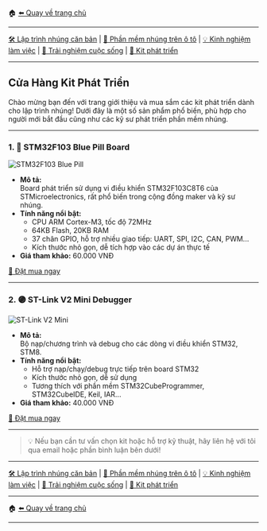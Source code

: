 🏠 [⬅️ Quay về trang chủ](/)

---

[🛠️ Lập trình nhúng căn bản](/embedded/) | [🚗 Phần mềm nhúng trên ô tô](/automotive/) | [💡 Kinh nghiệm làm việc](/blogs/) | [🌱 Trải nghiệm cuộc sống](/blogs/) | [🔌 Kit phát triển](/kits/)

---

## Cửa Hàng Kit Phát Triển

Chào mừng bạn đến với trang giới thiệu và mua sắm các kit phát triển dành cho lập trình nhúng! Dưới đây là một số sản phẩm phổ biến, phù hợp cho người mới bắt đầu cũng như các kỹ sư phát triển phần mềm nhúng.

---

### 1. 🔵 STM32F103 Blue Pill Board

![STM32F103 Blue Pill](../assets/stm32f103-bluepill.jpg) <!-- Thay thế bằng ảnh thật nếu có -->

- **Mô tả:**  
  Board phát triển sử dụng vi điều khiển STM32F103C8T6 của STMicroelectronics, rất phổ biến trong cộng đồng maker và kỹ sư nhúng.
- **Tính năng nổi bật:**
  - CPU ARM Cortex-M3, tốc độ 72MHz
  - 64KB Flash, 20KB RAM
  - 37 chân GPIO, hỗ trợ nhiều giao tiếp: UART, SPI, I2C, CAN, PWM...
  - Kích thước nhỏ gọn, dễ tích hợp vào các dự án thực tế
- **Giá tham khảo:** 60.000 VNĐ

[🛒 Đặt mua ngay](#)

---

### 2. 🟣 ST-Link V2 Mini Debugger

![ST-Link V2 Mini](../assets/stlink-mini.jpg) <!-- Thay thế bằng ảnh thật nếu có -->

- **Mô tả:**  
  Bộ nạp/chương trình và debug cho các dòng vi điều khiển STM32, STM8.
- **Tính năng nổi bật:**
  - Hỗ trợ nạp/chạy/debug trực tiếp trên board STM32
  - Kích thước nhỏ gọn, dễ sử dụng
  - Tương thích với phần mềm STM32CubeProgrammer, STM32CubeIDE, Keil, IAR...
- **Giá tham khảo:** 40.000 VNĐ

[🛒 Đặt mua ngay](#)

---

> 💡 Nếu bạn cần tư vấn chọn kit hoặc hỗ trợ kỹ thuật, hãy liên hệ với tôi qua email hoặc phần bình luận bên dưới!

---

[🛠️ Lập trình nhúng căn bản](/embedded/) | [🚗 Phần mềm nhúng trên ô tô](/automotive/) | [💡 Kinh nghiệm làm việc](/blogs/) | [🌱 Trải nghiệm cuộc sống](/blogs/) | [🔌 Kit phát triển](/kits/)

---

🏠 [⬅️ Quay về trang chủ](/)

---